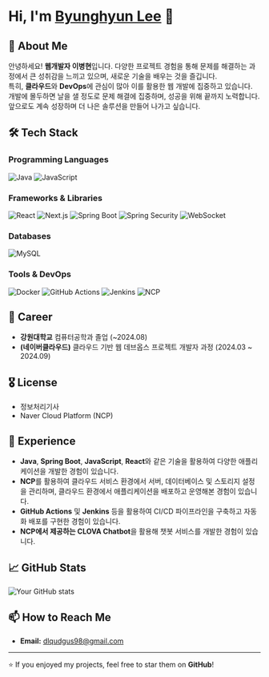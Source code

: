 # Hi, I'm [Byunghyun Lee](https://github.com/your-username) 👋

## 🚀 About Me
안녕하세요! **웹개발자 이병현**입니다. 다양한 프로젝트 경험을 통해 문제를 해결하는 과정에서 큰 성취감을 느끼고 있으며, 새로운 기술을 배우는 것을 즐깁니다.  
특히, **클라우드**와 **DevOps**에 관심이 많아 이를 활용한 웹 개발에 집중하고 있습니다. 개발에 몰두하면 날을 샐 정도로 문제 해결에 집중하며, 성공을 위해 끝까지 노력합니다.  
앞으로도 계속 성장하며 더 나은 솔루션을 만들어 나가고 싶습니다.


## 🛠️ Tech Stack

### Programming Languages
![Java](https://img.shields.io/badge/-Java-007396?logo=java&logoColor=white&style=flat)
![JavaScript](https://img.shields.io/badge/-JavaScript-F7DF1E?logo=javascript&logoColor=black&style=flat)

### Frameworks & Libraries
![React](https://img.shields.io/badge/-React-61DAFB?logo=react&logoColor=black&style=flat)
![Next.js](https://img.shields.io/badge/-Next.js-000000?logo=next.js&logoColor=white&style=flat)
![Spring Boot](https://img.shields.io/badge/-Spring_Boot-6DB33F?logo=spring&logoColor=white&style=flat)
![Spring Security](https://img.shields.io/badge/-Spring_Security-6DB33F?logo=spring&logoColor=white&style=flat)
![WebSocket](https://img.shields.io/badge/-WebSocket-000000?logo=websocket&logoColor=white&style=flat)

### Databases
![MySQL](https://img.shields.io/badge/-MySQL-4479A1?logo=mysql&logoColor=white&style=flat)

### Tools & DevOps
![Docker](https://img.shields.io/badge/-Docker-2496ED?logo=docker&logoColor=white&style=flat)
![GitHub Actions](https://img.shields.io/badge/-GitHub_Actions-2088FF?logo=github-actions&logoColor=white&style=flat)
![Jenkins](https://img.shields.io/badge/-Jenkins-D24939?logo=jenkins&logoColor=white&style=flat)
![NCP](https://img.shields.io/badge/-Naver_Cloud-03C75A?logo=naver&logoColor=white&style=flat)

## 📂 Career

- **강원대학교** 컴퓨터공학과 졸업 (~2024.08)
- **(네이버클라우드)** 클라우드 기반 웹 데브옵스 프로젝트 개발자 과정 (2024.03 ~ 2024.09)

## 🎖️ License

- 정보처리기사
- Naver Cloud Platform (NCP)

## 💼 Experience

- **Java**, **Spring Boot**, **JavaScript**, **React**와 같은 기술을 활용하여 다양한 애플리케이션을 개발한 경험이 있습니다.
- **NCP**를 활용하여 클라우드 서비스 환경에서 서버, 데이터베이스 및 스토리지 설정을 관리하며, 클라우드 환경에서 애플리케이션을 배포하고 운영해본 경험이 있습니다.
- **GitHub Actions** 및 **Jenkins** 등을 활용하여 CI/CD 파이프라인을 구축하고 자동화 배포를 구현한 경험이 있습니다.
- **NCP에서 제공하는 CLOVA Chatbot**을 활용해 챗봇 서비스를 개발한 경험이 있습니다.

## 📈 GitHub Stats
![Your GitHub stats](https://github-readme-stats.vercel.app/api?username=themerous&show_icons=true&theme=radical)

## 📫 How to Reach Me
- **Email:** dlqudgus98@gmail.com

---

⭐️ If you enjoyed my projects, feel free to star them on **GitHub**!
